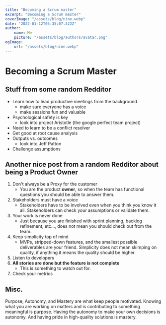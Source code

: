 ```yaml
---
title: "Becoming a Scrum master"
excerpt: "Becoming a Scrum master"
coverImage: "/assets/blog/nine.webp"
date: "2022-01-12T05:35:07.322Z"
author:
    name: Me
    picture: "/assets/blog/authors/avatar.png"
ogImage:
    url: "/assets/blog/nine.webp"
---
```


# Becoming a Scrum Master

## Stuff from some random Redditor

- Learn how to lead productive meetings from the background
  - make sure everyone has a voice
  - make sessions fun and valuable
- Psychological safety is key
  - look into project Aristotle (the google perfect team project)
- Need to learn to be a conflict resolver
- Get good at root cause analysis
- Outputs vs. outcomes
  - look into Jeff Patton
- Challenge assumptions

## Another nice post from a random Redditor about being a Product Owner

1. Don't always be a Proxy for the customer
   - You are the product **owner**, so when the team has functional questions you should be able to answer them.
2. Stakeholders must have a voice
   - Stakeholders have to be involved even when you think you know it all. Stakeholders can check your assumptions or validate them.
3. Your work is never done
   - Just because you are finished with sprint planning, backlog refinement, etc..., does not mean you should check out from the team.
4. Keep simplicity top of mind
   - MVPs, stripped-down features, and the smallest possible deliverables are your friend. Simplicity does not mean skimping on quality, if anything it means the quality should be higher.
5. Listen to developers
6. **All stories are done but the feature is not complete**
   - This is something to watch out for.
7. Check your metrics

## Misc.

Purpose, Autonomy, and Mastery are what keep people motivated. Knowing what you are working on matters and is contributing to something meaningful is purpose. Having the autonomy to make your own decisions is autonomy. And having pride in high-quality solutions is mastery.